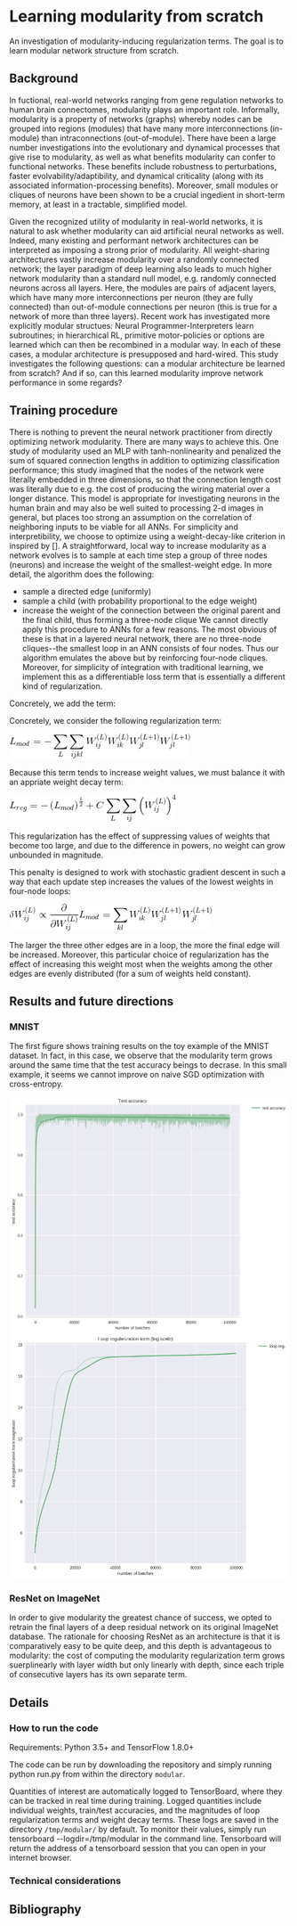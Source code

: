 # Learning modularity from scratch
An investigation of modularity-inducing regularization terms. The goal is to learn modular network structure from scratch.

## Background
In fuctional, real-world networks ranging from gene regulation networks to human brain connectomes, modularity plays an important role. Informally, modularity is a property of networks (graphs) whereby nodes can be grouped into regions (modules) that have many more interconnections (in-module) than intraconnections (out-of-module). There have been a large number investigations into the evolutionary and dynamical processes that give rise to modularity, as well as what benefits modularity can confer to functional networks. These benefits include robustness to perturbations, faster evolvability/adaptibility, and dynamical criticality (along with its associated information-processing benefits). Moreover, small modules or cliques of neurons have been shown to be a crucial ingedient in short-term memory, at least in a tractable, simplified model.

Given the recognized utility of modularity in real-world networks, it is natural to ask whether modularity can aid artificial neural networks as well. Indeed, many existing and performant network architectures can be interpreted as imposing a strong prior of modularity. All weight-sharing architectures vastly increase modularity over a randomly connected network; the layer paradigm of deep learning also leads to much higher network modularity than a standard null model, e.g. randomly connected neurons across all layers. Here, the modules are pairs of adjacent layers, which have many more interconnections per neuron (they are fully connected) than out-of-module connections per neuron (this is true for a network of more than three layers). Recent work has investigated more explicitly modular structues: Neural Programmer-Interpreters learn subroutines; in hierarchical RL, primitive motor-policies or options are learned which can then be recombined in a modular way. In each of these cases, a modular architecture is presupposed and hard-wired. This study investigates the following questions: can a modular architecture be learned from scratch? And if so, can this learned modularity improve network performance in some regards? 

## Training procedure

There is nothing to prevent the neural network practitioner from directly optimizing network modularity. There are many ways to achieve this. One study of modularity used an MLP with tanh-nonlinearity and penalized the sum of squared connection lengths in addition to optimizing classification performance; this study imagined that the nodes of the network were literally embedded in three dimensions, so that the connection length cost was literally due to e.g. the cost of producing the wiring material over a longer distance. This model is appropriate for investigating neurons in the human brain and may also be well suited to processing 2-d images in general, but places too strong an assumption on the correlation of neighboring inputs to be viable for all ANNs. For simplicity and interpretibility, we choose to optimize using a weight-decay-like criterion in inspired by []. A straightforward, local way to increase modularity as a network evolves is to sample at each time step a group of three nodes (neurons) and increase the weight of the smallest-weight edge. In more detail, the algorithm does the following:
- sample a directed edge (uniformly)
- sample a child (with probability proportional to the edge weight)
- increase the weight of the connection between the original parent and the final child, thus forming a three-node clique
We cannot directly apply this procedure to ANNs for a few reasons. The most obvious of these is that in a layered neural network, there are no three-node cliques--the smallest loop in an ANN consists of four nodes. Thus our algorithm emulates the above but by reinforcing four-node cliques. Moreover, for simplicity of integration with traditional learning, we implement this as a differentiable loss term that is essentially a different kind of regularization.

Concretely, we add the term:

Concretely, we consider the following regularization term:

![eq1](https://github.com/AI-RG/modular/blob/master/assets/loss1.gif)

Because this term tends to increase weight values, we must balance it with an appriate weight decay term:

![eq2](https://github.com/AI-RG/modular/blob/master/assets/loss_total.gif)

This regularization has the effect of suppressing values of weights that become too large, and due to the difference in powers, no weight can grow unbounded in magnitude.

This penalty is designed to work with stochastic gradient descent in such a way that each update step increases the values of the lowest weights in four-node loops:

![eq3](https://github.com/AI-RG/modular/blob/master/assets/loss2.gif)

The larger the three other edges are in a loop, the more the final edge will be increased. Moreover, this particular choice of regularization has the effect of increasing this weight most when the weights among the other edges are evenly distributed (for a sum of weights held constant).

## Results and future directions

### MNIST

The first figure shows training results on the toy example of the MNIST dataset. In fact, in this case, we observe that the modularity term grows around the same time that the test accuracy beings to decrase. In this small example, it seems we cannot improve on naive SGD optimization with cross-entropy.

<img src="https://github.com/AI-RG/modular/blob/master/assets/testacc.png" alt="test" width="600px"/>

<img src="https://github.com/AI-RG/modular/blob/master/assets/loops.png" alt="loops" width="600px"/>

### ResNet on ImageNet

In order to give modularity the greatest chance of success, we opted to retrain the final layers of a deep residual network on its original ImageNet database. The rationale for choosing ResNet as an architecture is that it is comparatively easy to be quite deep, and this depth is advantageous to modularity: the cost of computing the modularity regularization term grows suerplinearly with layer width but only linearly with depth, since each triple of consecutive layers has its own separate term.

## Details

### How to run the code

Requirements: Python 3.5+ and TensorFlow 1.8.0+

The code can be run by downloading the repository and simply running
    python run.py
from within the directory `modular`.

Quantities of interest are automatically logged to TensorBoard, where they can be tracked in real time during training. Logged quantities include individual weights, train/test accuracies, and the magnitudes of loop regularization terms and weight decay terms. These logs are saved in the directory `/tmp/modular/` by default. To monitor their values, simply run
    tensorboard --logdir=/tmp/modular
in the command line. Tensorboard will return the address of a tensorboard session that you can open in your internet browser.

### Technical considerations

## Bibliography
